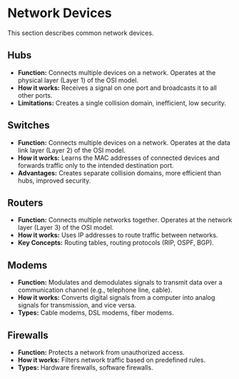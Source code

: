 # Network Devices

This section describes common network devices.

## Hubs

*   **Function:** Connects multiple devices on a network. Operates at the physical layer (Layer 1) of the OSI model.
*   **How it works:** Receives a signal on one port and broadcasts it to all other ports.
*   **Limitations:** Creates a single collision domain, inefficient, low security.

## Switches

*   **Function:** Connects multiple devices on a network. Operates at the data link layer (Layer 2) of the OSI model.
*   **How it works:** Learns the MAC addresses of connected devices and forwards traffic only to the intended destination port.
*   **Advantages:** Creates separate collision domains, more efficient than hubs, improved security.

## Routers

*   **Function:** Connects multiple networks together. Operates at the network layer (Layer 3) of the OSI model.
*   **How it works:** Uses IP addresses to route traffic between networks.
*   **Key Concepts:** Routing tables, routing protocols (RIP, OSPF, BGP).

## Modems

*   **Function:** Modulates and demodulates signals to transmit data over a communication channel (e.g., telephone line, cable).
*   **How it works:** Converts digital signals from a computer into analog signals for transmission, and vice versa.
*   **Types:** Cable modems, DSL modems, fiber modems.

## Firewalls

*   **Function:** Protects a network from unauthorized access.
*   **How it works:** Filters network traffic based on predefined rules.
*   **Types:** Hardware firewalls, software firewalls.
